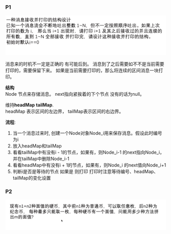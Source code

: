 ### P1
![](.题目以及思路_images/553bf985.png)

消息来的时机不一定是正确的 有可能后到。
消息到了之后需要如不不是当前需要打印的，需要保留下来。
如果是当前需要打印的，那么将连续的区间消息一块打印。<br/>

**结构**<br/>
Node 节点来存储消息。 next指向紧挨着的下个节点 没有的话为null。<br/>

维持**headMap** **tailMap**.<br/>
headMap 表示区间的左边界， tailMap表示区间的右边界。

**流程**: 
1. 当一个消息过来时, 创建一个Node对象Node_i用来保存消息。假设此时编号为i
2. 放入headMap和tailMap
3. 看看tailMap中有没有i - 1的节点，如果有，则Node_i-1 的next指向Node_i，并在tailMap中删除Node_i-1
4. 看看headMap中有没有i + 1的节点，如果有，则Node_i 的next值向Node_i+1
5. 判断i是否是等待的节点 如果是 则打印 打印时注意等待编号、headMap、tailMap的变化设置


### P2
![](.题目以及思路_images/087bca53.png)